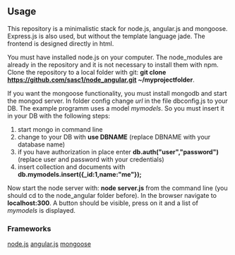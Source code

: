 
## Usage
This repository is a minimalistic stack for node.js, angular.js and mongoose.
Express.js is also used, but without the template language jade. The frontend is
designed directly in html.

You must have installed node.js on your computer. The node_modules are already in the repository
and it is not necessary to install them with npm.
Clone the repository to a local folder with git: **git clone https://github.com/sasc1/node_angular.git ~/myprojectfolder**.

If you want the mongoose functionality, you must install mongodb and start the mongod server.
In folder config change *url* in the file dbconfig.js to your DB.
The example programm uses a model *mymodels*. So you must insert it in your DB with the following steps:

1. start mongo in command line
2. change to your DB with **use DBNAME** (replace DBNAME with your database name)
3. if you have authorization in place enter **db.auth("user","password")** (replace user and password with your credentials)
4. insert collection and documents with **db.mymodels.insert({_id:1,name:"me"});**

Now start the node server with: **node server.js** from the command line (you should cd to the node_angular folder before).
In the browser navigate to **localhost:300**. A button should be visible, press on it and a list of *mymodels* is displayed.


### Frameworks

[node.js](http://nodejs.org/)
[angular.js](https://angularjs.org/)
[mongoose](http://mongoosejs.com/)

